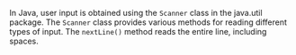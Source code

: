 In Java, user input is obtained using the `Scanner` class in the java.util package. The `Scanner` class provides various methods for reading different types of input. The `nextLine()` method reads the entire line, including spaces.